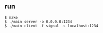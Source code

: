 run
---

```shell
$ make
$ ./main server -b 0.0.0.0:1234
$ ./main client -f signal -s localhost:1234
```
